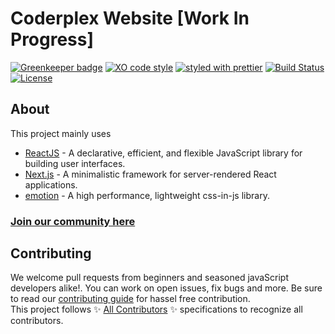 # Coderplex Website [Work In Progress]

[![Greenkeeper badge](https://badges.greenkeeper.io/coderplex/coderplex.svg)](https://greenkeeper.io/)
[![XO code style](https://img.shields.io/badge/code_style-XO-5ed9c7.svg)](https://github.com/sindresorhus/xo)
[![styled with prettier](https://img.shields.io/badge/styled_with-prettier-ff69b4.svg)](https://github.com/prettier/prettier)
[![Build Status](https://travis-ci.org/coderplex/coderplex.svg?branch=master)](https://travis-ci.org/coderplex/coderplex)
[![License](https://img.shields.io/badge/License-BSD%203--Clause-blue.svg)](https://github.com/coderplex/coderplex/blob/master/LICENSE)

## About

This project mainly uses

* [ReactJS](https://reactjs.org/) - A declarative, efficient, and flexible JavaScript library for building user
  interfaces.
* [Next.js](https://github.com/zeit/next.js/) - A minimalistic framework for server-rendered React applications.
* [emotion](https://emotion.sh) - A high performance, lightweight css-in-js library.

### [Join our community here](https://www.coderplex.org)

## Contributing

We welcome pull requests from beginners and seasoned javaScript developers alike!. You can work on open issues, fix bugs
and more. Be sure to read our [contributing guide](https://github.com/coderplex/coderplex/blob/develop/.github/CONTRIBUTING.md) for
hassel free contribution. <br/> This project follows ✨
[All Contributors](https://github.com/kentcdodds/all-contributors) ✨ specifications to recognize all contributors.
